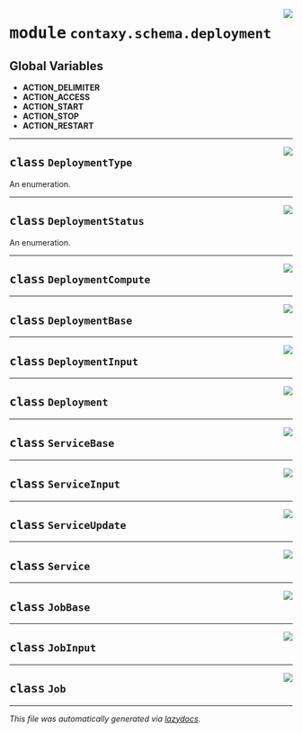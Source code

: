 <!-- markdownlint-disable -->

<a href="https://github.com/ml-tooling/contaxy/blob/main/backend/src/contaxy/schema/deployment.py#L0"><img align="right" style="float:right;" src="https://img.shields.io/badge/-source-cccccc?style=flat-square"></a>

# <kbd>module</kbd> `contaxy.schema.deployment`




**Global Variables**
---------------
- **ACTION_DELIMITER**
- **ACTION_ACCESS**
- **ACTION_START**
- **ACTION_STOP**
- **ACTION_RESTART**


---

<a href="https://github.com/ml-tooling/contaxy/blob/main/backend/src/contaxy/schema/deployment.py#L25"><img align="right" style="float:right;" src="https://img.shields.io/badge/-source-cccccc?style=flat-square"></a>

## <kbd>class</kbd> `DeploymentType`
An enumeration. 





---

<a href="https://github.com/ml-tooling/contaxy/blob/main/backend/src/contaxy/schema/deployment.py#L33"><img align="right" style="float:right;" src="https://img.shields.io/badge/-source-cccccc?style=flat-square"></a>

## <kbd>class</kbd> `DeploymentStatus`
An enumeration. 





---

<a href="https://github.com/ml-tooling/contaxy/blob/main/backend/src/contaxy/schema/deployment.py#L62"><img align="right" style="float:right;" src="https://img.shields.io/badge/-source-cccccc?style=flat-square"></a>

## <kbd>class</kbd> `DeploymentCompute`








---

<a href="https://github.com/ml-tooling/contaxy/blob/main/backend/src/contaxy/schema/deployment.py#L133"><img align="right" style="float:right;" src="https://img.shields.io/badge/-source-cccccc?style=flat-square"></a>

## <kbd>class</kbd> `DeploymentBase`








---

<a href="https://github.com/ml-tooling/contaxy/blob/main/backend/src/contaxy/schema/deployment.py#L178"><img align="right" style="float:right;" src="https://img.shields.io/badge/-source-cccccc?style=flat-square"></a>

## <kbd>class</kbd> `DeploymentInput`








---

<a href="https://github.com/ml-tooling/contaxy/blob/main/backend/src/contaxy/schema/deployment.py#L182"><img align="right" style="float:right;" src="https://img.shields.io/badge/-source-cccccc?style=flat-square"></a>

## <kbd>class</kbd> `Deployment`








---

<a href="https://github.com/ml-tooling/contaxy/blob/main/backend/src/contaxy/schema/deployment.py#L223"><img align="right" style="float:right;" src="https://img.shields.io/badge/-source-cccccc?style=flat-square"></a>

## <kbd>class</kbd> `ServiceBase`








---

<a href="https://github.com/ml-tooling/contaxy/blob/main/backend/src/contaxy/schema/deployment.py#L252"><img align="right" style="float:right;" src="https://img.shields.io/badge/-source-cccccc?style=flat-square"></a>

## <kbd>class</kbd> `ServiceInput`








---

<a href="https://github.com/ml-tooling/contaxy/blob/main/backend/src/contaxy/schema/deployment.py#L259"><img align="right" style="float:right;" src="https://img.shields.io/badge/-source-cccccc?style=flat-square"></a>

## <kbd>class</kbd> `ServiceUpdate`








---

<a href="https://github.com/ml-tooling/contaxy/blob/main/backend/src/contaxy/schema/deployment.py#L280"><img align="right" style="float:right;" src="https://img.shields.io/badge/-source-cccccc?style=flat-square"></a>

## <kbd>class</kbd> `Service`








---

<a href="https://github.com/ml-tooling/contaxy/blob/main/backend/src/contaxy/schema/deployment.py#L290"><img align="right" style="float:right;" src="https://img.shields.io/badge/-source-cccccc?style=flat-square"></a>

## <kbd>class</kbd> `JobBase`








---

<a href="https://github.com/ml-tooling/contaxy/blob/main/backend/src/contaxy/schema/deployment.py#L294"><img align="right" style="float:right;" src="https://img.shields.io/badge/-source-cccccc?style=flat-square"></a>

## <kbd>class</kbd> `JobInput`








---

<a href="https://github.com/ml-tooling/contaxy/blob/main/backend/src/contaxy/schema/deployment.py#L303"><img align="right" style="float:right;" src="https://img.shields.io/badge/-source-cccccc?style=flat-square"></a>

## <kbd>class</kbd> `Job`










---

_This file was automatically generated via [lazydocs](https://github.com/ml-tooling/lazydocs)._

